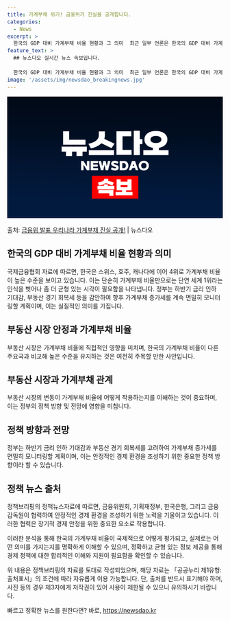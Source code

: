 ```yaml
---
title: 가계부채 위기! 금융위가 진실을 공개합니다.
categories:
  - News
excerpt: >
  한국의 GDP 대비 가계부채 비율 현황과 그 의미  최근 일부 언론은 한국의 GDP 대비 가계부채 비율이 국…
feature_text: >
  ## 뉴스다오 실시간 뉴스 속보입니다.

  한국의 GDP 대비 가계부채 비율 현황과 그 의미  최근 일부 언론은 한국의 GDP 대비 가계부채 비율이 국…
image: '/assets/img/newsdao_breakingnews.jpg'
---
```


![뉴스다오 속보](/assets/img/newsdao_breakingnews.jpg)

<p>출처: <a href="https://newsdao.kr/4159" rel="dofollow">금융위 발표 우리나라 가계부채 진실 공개!</a> | 뉴스다오</p>

<h2 data-ke-size="size26">한국의 GDP 대비 가계부채 비율 현황과 의미</h2>
국제금융협회 자료에 따르면, 한국은 스위스, 호주, 캐나다에 이어 4위로 가계부채 비율이 높은 수준을 보이고 있습니다. 이는 단순히 가계부채 비율만으로는 단연 세계 1위라는 인식을 벗어나 좀 더 균형 있는 시각이 필요함을 나타냅니다. 정부는 하반기 금리 인하 기대감, 부동산 경기 회복세 등을 감안하여 향후 가계부채 증가세를 계속 면밀히 모니터링할 계획이며, 이는 실질적인 의미를 가집니다.

<h2 data-ke-size="size26">부동산 시장 안정과 가계부채 비율</h2>
부동산 시장은 가계부채 비율에 직접적인 영향을 미치며, 한국의 가계부채 비율이 다른 주요국과 비교해 높은 수준을 유지하는 것은 여전히 주목할 만한 사안입니다.

<h2 data-ke-size="size26">부동산 시장과 가계부채 관계</h2>
부동산 시장의 변동이 가계부채 비율에 어떻게 작용하는지를 이해하는 것이 중요하며, 이는 정부의 정책 방향 및 전망에 영향을 미칩니다.

<h2 data-ke-size="size26">정책 방향과 전망</h2>
정부는 하반기 금리 인하 기대감과 부동산 경기 회복세를 고려하여 가계부채 증가세를 면밀히 모니터링할 계획이며, 이는 안정적인 경제 환경을 조성하기 위한 중요한 정책 방향이라 할 수 있습니다.

<h2 data-ke-size="size26">정책 뉴스 출처</h2>
정책브리핑의 정책뉴스자료에 따르면, 금융위원회, 기획재정부, 한국은행, 그리고 금융감독원이 협력하여 안정적인 경제 환경을 조성하기 위한 노력을 기울이고 있습니다. 이러한 협력은 장기적 경제 안정을 위한 중요한 요소로 작용합니다.

이러한 분석을 통해 한국의 가계부채 비율이 국제적으로 어떻게 평가되고, 실제로는 어떤 의미를 가지는지를 명확하게 이해할 수 있으며, 정확하고 균형 있는 정보 제공을 통해 경제 정책에 대한 합리적인 이해와 지원이 필요함을 확인할 수 있습니다.

위 내용은 정책브리핑의 자료를 토대로 작성되었으며, 해당 자료는 「공공누리 제1유형:출처표시」의 조건에 따라 자유롭게 이용 가능합니다. 단, 출처를 반드시 표기해야 하며, 사진 등의 경우 제3자에게 저작권이 있어 사용이 제한될 수 있으니 유의하시기 바랍니다. 

빠르고 정확한 뉴스를 원한다면? 바로, <a href="https://newsdao.kr" rel="dofollow">https://newsdao.kr</a>


